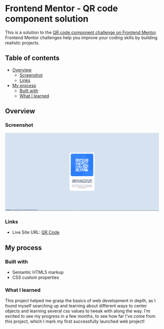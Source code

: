 # Frontend Mentor - QR code component solution

This is a solution to the [QR code component challenge on Frontend Mentor](https://www.frontendmentor.io/challenges/qr-code-component-iux_sIO_H). Frontend Mentor challenges help you improve your coding skills by building realistic projects. 

## Table of contents

- [Overview](#overview)
  - [Screenshot](#screenshot)
  - [Links](#links)
- [My process](#my-process)
  - [Built with](#built-with)
  - [What I learned](#what-i-learned)

## Overview

### Screenshot

![](./screenshot.png)

### Links
- Live Site URL: [QR Code]([https://your-live-site-url.com](https://saul077.github.io/QR_code/))

## My process

### Built with

- Semantic HTML5 markup
- CSS custom properties
### What I learned

This project helped me grasp the basics of web development in depth, as I found myself searching up and learning about different ways to center objects and learning several css values to tweak with along the way. I'm excited to see my progress in a few months, to see how far I've come from this project, which I mark my first successfully launched web project!

